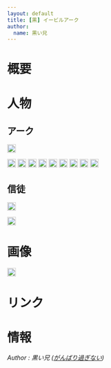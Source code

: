 ```yaml
---
layout: default
title: [黒] イービルアーク
author:
  name: 黒い兄
---
```


概要
======================================================================================

人物
======================================================================================

アーク
-------------------------------------------

<a href="https://get.google.com/albumarchive/115069798956937902080/AF1QipMpv_IFB43CPYHheyyeZ4raQoNiHsF3nwzZ506n"><img style="padding: 1px; border: 1px solid rgb(204, 204, 204); border-image: none;" src="https://lh3.googleusercontent.com/mJrqVHw25O2xNOXobRapKQxHoBloD-55llI7LOicf2IvfFgmMJXWNfj6YYCB_tkE4v4-TLYQEssNR0QN_Q=s288"></a>



<a href="https://get.google.com/albumarchive/115069798956937902080/AF1QipPL0NtoBGn5N2A-LMX-XYXZZD274AvpMR1BQId6"><img style="padding: 1px; border: 1px solid rgb(204, 204, 204); border-image: none;" src="https://lh3.googleusercontent.com/I_XB4XPNJCmWeypo7NMQWu1OHnm8BDmiT_e86qXSMrqTctV5vY_nhH0LrmhY5CWOlyTIiMaKp_Xh1GkLUA=s144"></a>
<a href="https://get.google.com/albumarchive/115069798956937902080/AF1QipOM6OxrDx7qju5DfmqHnJurMSgIm7MqDf7cnDXC"><img style="padding: 1px; border: 1px solid rgb(204, 204, 204); border-image: none;" src="https://lh3.googleusercontent.com/ovx-FXzoml0lMWhYE42a8VKWAnkeOKWWWrOoC4yDI-0nXqAZ8hhmdMl4TduRy3vu7sa3QUqTN3ExlZlDIg=s144"></a>
<a href="https://get.google.com/albumarchive/115069798956937902080/AF1QipMvyjSuAIyBixCpgXE08SrD3Cdlyywu5SfP5_mf"><img style="padding: 1px; border: 1px solid rgb(204, 204, 204); border-image: none;" src="https://lh3.googleusercontent.com/jewRR7xb07HTRlvzRx7afaA5roUXLRBHb4Z0bJyUjoodEFSG_6-ejVrVw-ec_55ajdBMaZagTy1jVCgZ8w=s144"></a>
<a href="https://get.google.com/albumarchive/115069798956937902080/AF1QipPhD4rESwghnMPQ--xqJz4NYTdq32Rc5oeSEGaV"><img style="padding: 1px; border: 1px solid rgb(204, 204, 204); border-image: none;" src="https://lh3.googleusercontent.com/RclrrVIrMtDJQwG8dTH5I5sPsiI6bbZ5Su1HTZn8iXsXJEhJW7hLiPzLrlFPEuZN5s4SmLEoUWQq8mRlPg=s144"></a>
<a href="https://get.google.com/albumarchive/115069798956937902080/AF1QipPbJieWcSb379LAssKVhpaJLSI8JFwhW5BAsEUS"><img style="padding: 1px; border: 1px solid rgb(204, 204, 204); border-image: none;" src="https://lh3.googleusercontent.com/UV_-vAd-DWCc5yy23Hqm118RtU6qkLbamUQrW5Iu2l2ERmAzxRwn3IWyyqI73cSSapm-feMSnAWU3aP1_Q=s144"></a>
<a href="https://get.google.com/albumarchive/115069798956937902080/AF1QipMCYKmCoA5TKz35myhCCDQPBXeUMw0MjR_ZTzPs"><img style="padding: 1px; border: 1px solid rgb(204, 204, 204); border-image: none;" src="https://lh3.googleusercontent.com/VmcEKanbePOpnBICb4S-uk703wBaix3QobbW2_Bx92cv_QBJIkOxmGC47CfM3Cuptt4Ld9L5Ab19RpOWYw=s144"></a>
<a href="https://get.google.com/albumarchive/115069798956937902080/AF1QipPRKUPr9BdZXil3MdugVZ5R-nByTkta1TyKBhFE"><img style="padding: 1px; border: 1px solid rgb(204, 204, 204); border-image: none;" src="https://lh3.googleusercontent.com/2NbCA0tXEu3rPD-4L_Wj_a5WCn_vMP38POFXdJsRr4lCaNi6kPCv9fIbd1gwqVSex5pTA9zBe8pivE3pvQ=s144"></a>
<a href="https://get.google.com/albumarchive/115069798956937902080/AF1QipNsh1Irp5PKM5BIWr9QWO8kIaOarFulQY-cFvvV"><img style="padding: 1px; border: 1px solid rgb(204, 204, 204); border-image: none;" src="https://lh3.googleusercontent.com/QPobCeDo0bbyrU1KDkhkDsoCGia2ss_De-vCDETBlZWtkroNLDswvr_JXopUiWIo4VRuwnVF5qymiLIwiQ=s144"></a>
<a href="https://get.google.com/albumarchive/115069798956937902080/AF1QipN-ihUvp1nP-UyjBdJBNBzQBsm684bWyEcp2eug"><img style="padding: 1px; border: 1px solid rgb(204, 204, 204); border-image: none;" src="https://lh3.googleusercontent.com/TqTsTu0zJEbLAoaxnpeWRh9EoP05aA2C9RJk5cPYn81HnABM6MkptQAd1miFYrCHi86nahFlIN4_HxHsJA=s144"></a>



信徒
-------------------------------------------

<a href="https://get.google.com/albumarchive/115069798956937902080/AF1QipOe_K4jqPmfxfU3CDxzfr8LkhRM-3zmNwwkaXNY"><img style="padding: 1px; border: 1px solid rgb(204, 204, 204); border-image: none;" src="https://lh3.googleusercontent.com/7YaP-AHkkwFFTyBmE6kHcKTJngNAv9O1mRrf9YnRSNSlzy6v4xC-eT2hGXu7S-inon3u_MbdqVt_0SKCgA=s288"></a>


<a href="https://get.google.com/albumarchive/115069798956937902080/AF1QipNbzSakUsoGGS25yExoC1RYIA7y7BNkneZNQrrk"><img style="padding: 1px; border: 1px solid rgb(204, 204, 204); border-image: none;" src="https://lh3.googleusercontent.com/MuQvsy-WWqsnvFiV2hu0wGwTjJDezJRunr0X6CO9pbnc9TDfMx2xJwCnAWtWOkaIF_UWCLusA0qHRSMbgw=s144"></a>


画像
======================================================================================

<a href="https://get.google.com/albumarchive/115069798956937902080/AF1QipN4TvAFNkSh1HIpSry2KtSB3XepFMwdsFPiK_SF"><img style="padding: 1px; border: 1px solid rgb(204, 204, 204); border-image: none;" src="https://lh3.googleusercontent.com/8TOnfFDgpoJQMR_adzZyOnRBPFXkKLE9NGjE_bNPXROHWHY4KyUK56pkKq1NQ-kF1bW1Wy7SvwwC1aPNHQ=s144"></a>


リンク
======================================================================================



情報
======================================================================================


<footer id="ARTICLEFOOTER">
<address>
Author : 黒い兄
(<a href="http://homepage2.nifty.com/blackbros/">がんばり過ぎない</a>)
</address>
</footer>